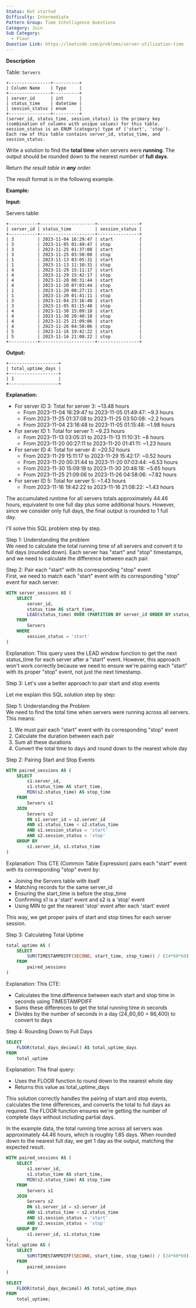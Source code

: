 ```yaml
---
Status: Not started
Difficulty: Intermediate
Pattern Group: Time Intelligence Questions
Category: Join
Sub Category:
  - Floor
Question Link: https://leetcode.com/problems/server-utilization-time
---
```

**Description**

Table: `Servers`

```Plain
+----------------+----------+
| Column Name    | Type     |
+----------------+----------+
| server_id      | int      |
| status_time    | datetime |
| session_status | enum     |
+----------------+----------+
(server_id, status_time, session_status) is the primary key (combination of columns with unique values) for this table.
session_status is an ENUM (category) type of ('start', 'stop').
Each row of this table contains server_id, status_time, and session_status.
```

Write a solution to find the **total time** when servers were **running**. The output should be rounded down to the nearest number of **full days**.

Return _the result table in **any** order._

The result format is in the following example.

**Example:**

**Input:**

Servers table:

```Plain
+-----------+---------------------+----------------+
| server_id | status_time         | session_status |
+-----------+---------------------+----------------+
| 3         | 2023-11-04 16:29:47 | start          |
| 3         | 2023-11-05 01:49:47 | stop           |
| 3         | 2023-11-25 01:37:08 | start          |
| 3         | 2023-11-25 03:50:08 | stop           |
| 1         | 2023-11-13 03:05:31 | start          |
| 1         | 2023-11-13 11:10:31 | stop           |
| 4         | 2023-11-29 15:11:17 | start          |
| 4         | 2023-11-29 15:42:17 | stop           |
| 4         | 2023-11-20 00:31:44 | start          |
| 4         | 2023-11-20 07:03:44 | stop           |
| 1         | 2023-11-20 00:27:11 | start          |
| 1         | 2023-11-20 01:41:11 | stop           |
| 3         | 2023-11-04 23:16:48 | start          |
| 3         | 2023-11-05 01:15:48 | stop           |
| 4         | 2023-11-30 15:09:18 | start          |
| 4         | 2023-11-30 20:48:18 | stop           |
| 4         | 2023-11-25 21:09:06 | start          |
| 4         | 2023-11-26 04:58:06 | stop           |
| 5         | 2023-11-16 19:42:22 | start          |
| 5         | 2023-11-16 21:08:22 | stop           |
+-----------+---------------------+----------------+
```

**Output:**

```Plain
+-------------------+
| total_uptime_days |
+-------------------+
| 1                 |
+-------------------+
```

**Explanation:**

- For server ID 3: Total for server 3: ~13.48 hours
    - From 2023-11-04 16:29:47 to 2023-11-05 01:49:47: ~9.3 hours
    - From 2023-11-25 01:37:08 to 2023-11-25 03:50:08: ~2.2 hours
    - From 2023-11-04 23:16:48 to 2023-11-05 01:15:48: ~1.98 hours
- For server ID 1: Total for server 1: ~9.23 hours
    - From 2023-11-13 03:05:31 to 2023-11-13 11:10:31: ~8 hours
    - From 2023-11-20 00:27:11 to 2023-11-20 01:41:11: ~1.23 hours
- For server ID 4: Total for server 4: ~20.52 hours
    - From 2023-11-29 15:11:17 to 2023-11-29 15:42:17: ~0.52 hours
    - From 2023-11-20 00:31:44 to 2023-11-20 07:03:44: ~6.53 hours
    - From 2023-11-30 15:09:18 to 2023-11-30 20:48:18: ~5.65 hours
    - From 2023-11-25 21:09:06 to 2023-11-26 04:58:06: ~7.82 hours
- For server ID 5: Total for server 5: ~1.43 hours
    - From 2023-11-16 19:42:22 to 2023-11-16 21:08:22: ~1.43 hours

The accumulated runtime for all servers totals approximately 44.46  
hours, equivalent to one full day plus some additional hours. However,  
since we consider only full days, the final output is rounded to 1 full  
day.  

  

I'll solve this SQL problem step by step.

Step 1: Understanding the problem  
We need to calculate the total running time of all servers and convert it to full days (rounded down). Each server has "start" and "stop" timestamps, and we need to calculate the difference between each pair.  

Step 2: Pair each "start" with its corresponding "stop" event  
First, we need to match each "start" event with its corresponding "stop" event for each server:  

```SQL
WITH server_sessions AS (
    SELECT
        server_id,
        status_time AS start_time,
        LEAD(status_time) OVER (PARTITION BY server_id ORDER BY status_time) AS stop_time
    FROM
        Servers
    WHERE
        session_status = 'start'
)
```

Explanation: This query uses the LEAD window function to get the next status_time for each server after a "start" event. However, this approach won't work correctly because we need to ensure we're pairing each "start" with its proper "stop" event, not just the next timestamp.

Step 3: Let's use a better approach to pair start and stop events

Let me explain this SQL solution step by step:

Step 1: Understanding the Problem  
We need to find the total time when servers were running across all servers. This means:  

1. We must pair each "start" event with its corresponding "stop" event
2. Calculate the duration between each pair
3. Sum all these durations
4. Convert the total time to days and round down to the nearest whole day

Step 2: Pairing Start and Stop Events

```SQL
WITH paired_sessions AS (
    SELECT
        s1.server_id,
        s1.status_time AS start_time,
        MIN(s2.status_time) AS stop_time
    FROM
        Servers s1
    JOIN
        Servers s2
        ON s1.server_id = s2.server_id
        AND s1.status_time < s2.status_time
        AND s1.session_status = 'start'
        AND s2.session_status = 'stop'
    GROUP BY
        s1.server_id, s1.status_time
)
```

Explanation: This CTE (Common Table Expression) pairs each "start" event with its corresponding "stop" event by:

- Joining the Servers table with itself
- Matching records for the same server_id
- Ensuring the start_time is before the stop_time
- Confirming s1 is a 'start' event and s2 is a 'stop' event
- Using MIN to get the nearest 'stop' event after each 'start' event

This way, we get proper pairs of start and stop times for each server session.

Step 3: Calculating Total Uptime

```SQL
total_uptime AS (
    SELECT
        SUM(TIMESTAMPDIFF(SECOND, start_time, stop_time)) / (24*60*60) AS total_days_decimal
    FROM
        paired_sessions
)
```

Explanation: This CTE:

- Calculates the time difference between each start and stop time in seconds using TIMESTAMPDIFF
- Sums these differences to get the total running time in seconds
- Divides by the number of seconds in a day (24_60_60 = 86,400) to convert to days

Step 4: Rounding Down to Full Days

```SQL
SELECT
    FLOOR(total_days_decimal) AS total_uptime_days
FROM
    total_uptime
```

Explanation: The final query:

- Uses the FLOOR function to round down to the nearest whole day
- Returns this value as total_uptime_days

This solution correctly handles the pairing of start and stop events, calculates the time differences, and converts the total to full days as required. The FLOOR function ensures we're getting the number of complete days without including partial days.

In the example data, the total running time across all servers was approximately 44.46 hours, which is roughly 1.85 days. When rounded down to the nearest full day, we get 1 day as the output, matching the expected result.

```SQL
WITH paired_sessions AS (
    SELECT 
        s1.server_id,
        s1.status_time AS start_time,
        MIN(s2.status_time) AS stop_time
    FROM 
        Servers s1
    JOIN 
        Servers s2 
        ON s1.server_id = s2.server_id 
        AND s1.status_time < s2.status_time
        AND s1.session_status = 'start'
        AND s2.session_status = 'stop'
    GROUP BY 
        s1.server_id, s1.status_time
),
total_uptime AS (
    SELECT 
        SUM(TIMESTAMPDIFF(SECOND, start_time, stop_time)) / (24*60*60) AS total_days_decimal
    FROM 
        paired_sessions
)

SELECT 
    FLOOR(total_days_decimal) AS total_uptime_days
FROM 
    total_uptime;
```
